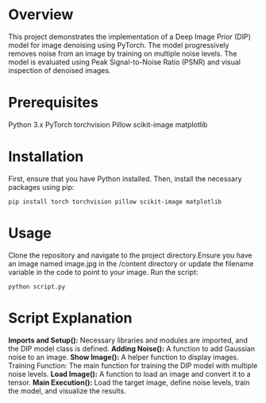# Overview
This project demonstrates the implementation of a Deep Image Prior (DIP) model for image denoising using PyTorch. The model progressively removes noise from an image by training on multiple noise levels. The model is evaluated using Peak Signal-to-Noise Ratio (PSNR) and visual inspection of denoised images.

# Prerequisites
Python 3.x
PyTorch
torchvision
Pillow
scikit-image
matplotlib

# Installation
First, ensure that you have Python installed. Then, install the necessary packages using pip:
```
pip install torch torchvision pillow scikit-image matplotlib
```

# Usage
Clone the repository and navigate to the project directory.Ensure you have an image named image.jpg in the /content directory or update the filename variable in the code to point to your image.
Run the script:
```
python script.py
```
[](https://)
# Script Explanation
**Imports and Setup():** Necessary libraries and modules are imported, and the DIP model class is defined.
**Adding Noise():** A function to add Gaussian noise to an image.
**Show Image():** A helper function to display images.
Training Function: The main function for training the DIP model with multiple noise levels.
**Load Image():** A function to load an image and convert it to a tensor.
**Main Execution():** Load the target image, define noise levels, train the model, and visualize the results.